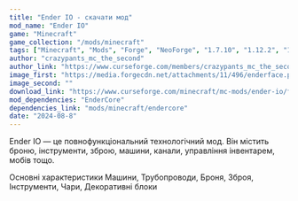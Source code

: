 ```yaml
---
title: "Ender IO - скачати мод"
mod_name: "Ender IO"
game: "Minecraft"
game_collection: "/mods/minecraft"
tags: ["Minecraft", "Mods", "Forge", "NeoForge", "1.7.10", "1.12.2", "1.20.1"]
author: "crazypants_mc_the_second"
author_link: "https://www.curseforge.com/members/crazypants_mc_the_second"
image_first: "https://media.forgecdn.net/attachments/11/496/enderface.png"
image_second: ""
download_link: "https://www.curseforge.com/minecraft/mc-mods/ender-io/files/all?page=1&pageSize=20"
mod_dependencies: "EnderCore"
dependencies_link: "mods/minecraft/endercore"
date: "2024-08-8"
---
```


Ender IO — це повнофункціональний технологічний мод. Він містить броню, інструменти, зброю, машини, канали, управління інвентарем, мобів тощо. 

Основні характеристики
Машини,
Трубопроводи,
Броня,
Зброя,
Інструменти,
Чари,
Декоративні блоки